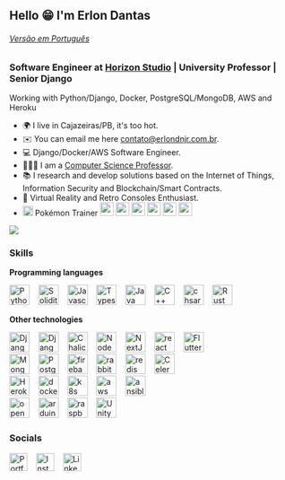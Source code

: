 ## Hello 😁 I'm Erlon Dantas
###### [Versão em Português](README-br.md)
### Software Engineer at [Horizon Studio](https://www.instagram.com/horizon.studio.ltda/) | University Professor | Senior Django 
Working with Python/Django, Docker, PostgreSQL/MongoDB, AWS and Heroku

*   🌍  I live in Cajazeiras/PB, it's too hot.
*   ✉️  You can email me here [contato@erlondnjr.com.br](mailto:contato@erlondnjr.com.br).
*   💻  Django/Docker/AWS Software Engineer.
*   👨🏽‍🏫  I am a <a href="https://fescfafic.edu.br/ciencia-da-computacao/">Computer Science Professor</a>.
*   📚  I research and develop solutions based on the Internet of Things, Information Security and Blockchain/Smart Contracts.
*   🥽  Virtual Reality and Retro Consoles Enthusiast.
*   <img src="https://i.imgur.com/wFJgJO8.png" width="18" height="18"  /> Pokémon Trainer <img src="https://img.pokemondb.net/sprites/scarlet-violet/normal/charizard.png" height="24"/> <img src="https://img.pokemondb.net/sprites/scarlet-violet/normal/greninja.png" height="24"/> <img src="https://img.pokemondb.net/sprites/scarlet-violet/normal/gengar.png" height="24"/> <img src="https://img.pokemondb.net/sprites/scarlet-violet/normal/iron-hands.png" height="24"/> <img src="https://img.pokemondb.net/sprites/scarlet-violet/normal/kingambit.png" height="24"/> <img src="https://img.pokemondb.net/sprites/scarlet-violet/normal/tinkaton.png" height="24"/>

<a href="https://www.github.com/ejrgeek" target="_blank" rel="noreferrer">
<img src="https://img.shields.io/github/followers/ejrgeek?logo=github&style=for-the-badge&color=701ADF&labelColor=1c1917" />
</a>

### Skills
<strong>Programming languages</strong>
<p align="left">
<!-- Programming languages -->
<a href="https://www.python.org/" target="_blank" rel="noreferrer"><img src="https://cdn.jsdelivr.net/gh/devicons/devicon@latest/icons/python/python-original.svg" height="36" alt="Python" /></a>
&nbsp;&nbsp;
<a href="https://soliditylang.org/" target="_blank" rel="noreferrer"><img src="https://cdn.jsdelivr.net/gh/devicons/devicon@latest/icons/solidity/solidity-original.svg" height="36" alt="Solidity" /></a>
&nbsp;&nbsp;
<a href="https://developer.mozilla.org/en-US/docs/Web/JavaScript" target="_blank" rel="noreferrer"><img src="https://cdn.jsdelivr.net/gh/devicons/devicon@latest/icons/javascript/javascript-original.svg" height="36" alt="Javascript" /></a>
&nbsp;&nbsp;
<a href="https://www.typescriptlang.org/" target="_blank" rel="noreferrer"><img src="https://cdn.jsdelivr.net/gh/devicons/devicon@latest/icons/typescript/typescript-original.svg" height="36" alt="Typescript" /></a>
&nbsp;&nbsp;
<a href="https://www.oracle.com/java/" target="_blank" rel="noreferrer"><img src="https://cdn.jsdelivr.net/gh/devicons/devicon@latest/icons/java/java-original.svg" height="36" alt="Java" /></a>
&nbsp;&nbsp;
<a href="https://learn.microsoft.com/pt-br/cpp/cpp/" target="_blank" rel="noreferrer"><img src="https://cdn.jsdelivr.net/gh/devicons/devicon@latest/icons/cplusplus/cplusplus-original.svg" width="36" height="36" alt="C++" /></a>
&nbsp;&nbsp;
<a href="https://dotnet.microsoft.com/pt-br/languages/csharp" target="_blank" rel="noreferrer"> <img src="https://cdn.jsdelivr.net/gh/devicons/devicon@latest/icons/csharp/csharp-original.svg" alt="chsarp" width="36" height="36"/></a>
&nbsp;&nbsp;
<a href="https://www.rust-lang.org/pt-BR" target="_blank" rel="noreferrer"> <img src="https://cdn.jsdelivr.net/gh/devicons/devicon@latest/icons/rust/rust-original.svg" width="36" height="36" alt="Rust" /></a>
&nbsp;&nbsp;

<!-- OTHERS -->
<strong>Other technologies</strong>
<p align="left">
<a href="https://www.djangoproject.com/" target="_blank" rel="noreferrer"><img src="https://cdn.jsdelivr.net/gh/devicons/devicon@latest/icons/django/django-plain.svg" height="36" alt="Django" /></a>
&nbsp;&nbsp;
<a href="https://www.django-rest-framework.org/" target="_blank" rel="noreferrer"><img src="https://cdn.jsdelivr.net/gh/devicons/devicon@latest/icons/djangorest/djangorest-plain.svg" height="36" alt="Django Rest Framework" /></a>
&nbsp;&nbsp;
<a href="https://community.aws/content/2cKI3vp4sPkLLklOWUo4VuAhZVq/aws-chalice-introduction" target="_blank" rel="noreferrer"><img src="https://i.imgur.com/VI9yzJi.png" height="36" alt="Chalice" /></a>
&nbsp;&nbsp;
<a href="https://nodejs.org/en/" target="_blank" rel="noreferrer"><img src="https://cdn.jsdelivr.net/gh/devicons/devicon@latest/icons/nodejs/nodejs-original.svg" width="36" height="36" alt="NodeJS" /></a>
&nbsp;&nbsp;
<a href="https://nextjs.org/" target="_blank" rel="noreferrer"><img src="https://cdn.jsdelivr.net/gh/devicons/devicon@latest/icons/nextjs/nextjs-original.svg" height="36" alt="NextJS" /></a>
&nbsp;&nbsp;
<a href="https://react.dev/" target="_blank" rel="noreferrer"> <img src="https://cdn.jsdelivr.net/gh/devicons/devicon@latest/icons/react/react-original.svg" alt="react" height="36"/></a>
&nbsp;&nbsp;
<a href="https://flutter.dev/" target="_blank" rel="noreferrer"><img src="https://cdn.jsdelivr.net/gh/devicons/devicon@latest/icons/flutter/flutter-original.svg" height="36" alt="Flutter" /></a>
&nbsp;&nbsp;
<br>
<a href="https://www.mongodb.com/" target="_blank" rel="noreferrer"><img src="https://cdn.jsdelivr.net/gh/devicons/devicon@latest/icons/mongodb/mongodb-original.svg" height="36" alt="MongoDB" /></a>
&nbsp;&nbsp;
<a href="https://www.postgresql.org/" target="_blank" rel="noreferrer"><img src="https://cdn.jsdelivr.net/gh/devicons/devicon@latest/icons/postgresql/postgresql-original.svg" height="36" alt="PostgreSQL" /></a>
&nbsp;&nbsp;
<a href="https://firebase.google.com/" target="_blank" rel="noreferrer"> <img src="https://cdn.jsdelivr.net/gh/devicons/devicon@latest/icons/firebase/firebase-original.svg" alt="firebase" height="36"/></a>
&nbsp;&nbsp;
<a href="https://www.rabbitmq.com" target="_blank" rel="noreferrer"> <img src="https://cdn.jsdelivr.net/gh/devicons/devicon@latest/icons/rabbitmq/rabbitmq-original.svg" alt="rabbitMQ" height="36"/></a>
&nbsp;&nbsp;
<a href="https://redis.io" target="_blank" rel="noreferrer"> <img src="https://cdn.jsdelivr.net/gh/devicons/devicon@latest/icons/redis/redis-original.svg" alt="redis" height="36"/></a>
&nbsp;&nbsp;
<a href="https://docs.celeryq.dev/en/stable/getting-started/introduction.html" target="_blank" rel="noreferrer"><img src="https://upload.wikimedia.org/wikipedia/commons/1/19/Celery_logo.png" height="36" alt="Celery" /></a>
<br/>
<a href="https://www.heroku.com/" target="_blank" rel="noreferrer"><img src="https://cdn.jsdelivr.net/gh/devicons/devicon@latest/icons/heroku/heroku-plain.svg" height="36" alt="Heroku" /></a>
&nbsp;&nbsp;
<a href="https://www.docker.com/" target="_blank" rel="noreferrer"> <img src="https://cdn.jsdelivr.net/gh/devicons/devicon@latest/icons/docker/docker-original.svg" alt="docker" height="36"/></a>
&nbsp;&nbsp;
<a href="https://kubernetes.io/" target="_blank" rel="noreferrer"> <img src="https://cdn.jsdelivr.net/gh/devicons/devicon@latest/icons/kubernetes/kubernetes-original.svg" alt="k8s" height="36"/></a>
&nbsp;&nbsp;
<a href="https://aws.amazon.com" target="_blank" rel="noreferrer"> <img src="https://cdn.jsdelivr.net/gh/devicons/devicon@latest/icons/amazonwebservices/amazonwebservices-original-wordmark.svg" alt="aws" height="36"/></a>
&nbsp;&nbsp;
<a href="https://www.ansible.com/" target="_blank" rel="noreferrer"> <img src="https://cdn.jsdelivr.net/gh/devicons/devicon@latest/icons/ansible/ansible-original.svg" alt="ansible" height="36"/></a>
&nbsp;&nbsp;
<br>
<a href="https://opencv.org/" target="_blank" rel="noreferrer"> <img src="https://cdn.jsdelivr.net/gh/devicons/devicon@latest/icons/opencv/opencv-original.svg" alt="opencv" height="36"/></a>
&nbsp;&nbsp;
<a href="https://www.arduino.cc/" target="_blank" rel="noreferrer"> <img src="https://cdn.jsdelivr.net/gh/devicons/devicon@latest/icons/arduino/arduino-original.svg" alt="arduino" height="36"/></a>
&nbsp;&nbsp;
<a href="https://www.raspberrypi.com/" target="_blank" rel="noreferrer"> <img src="https://cdn.jsdelivr.net/gh/devicons/devicon@latest/icons/raspberrypi/raspberrypi-original.svg" alt="raspberry-pi" height="36"/></a>
&nbsp;&nbsp;
<a href="https://unity.com/pt" target="_blank" rel="noreferrer"><img src="https://cdn.jsdelivr.net/gh/devicons/devicon@latest/icons/unity/unity-original.svg" height="36" alt="Unity3D" /></a>
</p>
                    

### Socials
                  
<p align="left">
<a href="https://www.erlondnjr.com.br" target="_blank" rel="noreferrer"><img src="https://cdn.jsdelivr.net/gh/devicons/devicon@latest/icons/github/github-original.svg" alt="Portfolio" height="32" /></a>
&nbsp;&nbsp;
<a href="http://www.instagram.com/erlon.dn.jr/" target="_blank" rel="noreferrer"><img src="https://raw.githubusercontent.com/danielcranney/readme-generator/main/public/icons/socials/instagram.svg" alt="Instagram" height="32" /></a>
&nbsp;&nbsp;
<a href="https://www.linkedin.com/in/erlondnjr" target="_blank" rel="noreferrer"><img src="https://cdn.jsdelivr.net/gh/devicons/devicon@latest/icons/linkedin/linkedin-original.svg" alt="LinkedIn" height="32" /></a></p>
&nbsp;&nbsp;

<!--
### Badges

<b>GitHub Stats</b>

<a href="http://www.github.com/ejrgeek"><img src="https://github-readme-stats.vercel.app/api?username=ejrgeek&show_icons=true&hide=&count_private=true&title_color=7C00BF&text_color=ffffff&icon_color=7C00BF&bg_color=1c1917&hide_border=true&show_icons=true" alt="ejrgeek's GitHub stats" /></a>

<a href="http://www.github.com/ejrgeek"><img src="https://github-readme-streak-stats.herokuapp.com/?user=ejrgeek&stroke=ffffff&background=1c1917&ring=7C00BF&fire=7C00BF&currStreakNum=ffffff&currStreakLabel=7C00BF&sideNums=ffffff&sideLabels=ffffff&dates=ffffff&hide_border=true" /></a>

<a href="http://www.github.com/ejrgeek"><img src="https://github-readme-activity-graph.vercel.app/graph?username=ejrgeek&bg_color=1c1917&color=ffffff&line=7C00BF&point=ffffff&area_color=1c1917&area=true&hide_border=true&custom_title=GitHub%20Commits%20Graph" alt="GitHub Commits Graph" /></a>
-->
